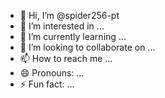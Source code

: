 - 👋 Hi, I’m @spider256-pt
- 👀 I’m interested in ...
- 🌱 I’m currently learning ...
- 💞️ I’m looking to collaborate on ...
- 📫 How to reach me ...
- 😄 Pronouns: ...
- ⚡ Fun fact: ...

<!---
spider256-pt/spider256-pt is a ✨ special ✨ repository because its `README.md` (this file) appears on your GitHub profile.
You can click the Preview link to take a look at your changes.
--->
